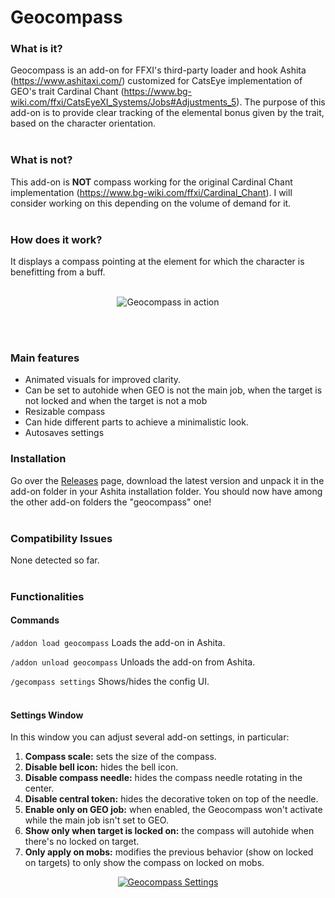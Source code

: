 # Geocompass

### What is it?
Geocompass is an add-on for FFXI's third-party loader and hook Ashita (https://www.ashitaxi.com/) customized for CatsEye implementation of GEO's trait Cardinal Chant (https://www.bg-wiki.com/ffxi/CatsEyeXI_Systems/Jobs#Adjustments_5).
The purpose of this add-on is to provide clear tracking of the elemental bonus given by the trait, based on the character orientation.
<br></br>  
### What is not?
This add-on is <b>NOT</b> compass working for the original Cardinal Chant implementation (https://www.bg-wiki.com/ffxi/Cardinal_Chant).
I will consider working on this depending on the volume of demand for it.
<br></br>
### How does it work?
It displays a compass pointing at the element for which the character is benefitting from a buff.
<br></br>
<p align="center">
<img src="https://github.com/ariel-logos/ElfyLab/blob/master/img/gecompassdemo-noaudio-optimized.gif" alt="Geocompass in action"></img>
</p><br></br>

### Main features
<ul>
  <li>Animated visuals for improved clarity.</li>
  <li>Can be set to autohide when GEO is not the main job, when the target is not locked and when the target is not a mob</li>
  <li>Resizable compass</li>
  <li>Can hide different parts to achieve a minimalistic look.</li>
  <li>Autosaves settings</li>
</ul>

### Installation
Go over the <a href="https://github.com/ariel-logos/Geocompass/releases" target="_blank">Releases</a> page, download the latest version and unpack it in the add-on folder in your Ashita installation folder. You should now have among the other add-on folders the "geocompass" one!
<br></br>
### Compatibility Issues
None detected so far.
<br></br>
### Functionalities

#### Commands
```/addon load geocompass``` Loads the add-on in Ashita.

```/addon unload geocompass``` Unloads the add-on from Ashita.

```/gecompass settings``` Shows/hides the config UI.
<br></br>
#### Settings Window
In this window you can adjust several add-on settings, in particular:
<ol>
  <li><b>Compass scale:</b> sets the size of the compass.</li>
  <li><b>Disable bell icon:</b> hides the bell icon.</li>
  <li><b>Disable compass needle:</b> hides the compass needle rotating in the center.</li>
  <li><b>Disable central token:</b> hides the decorative token on top of the needle.</li>
  <li><b>Enable only on GEO job:</b> when enabled, the Geocompass won't activate while the main job isn't set to GEO.</li>
  <li><b>Show only when target is locked on:</b> the compass will autohide when there's no locked on target.</li>
  <li><b>Only apply on mobs:</b> modifies the previous behavior (show on locked on targets) to only show the compass on locked on mobs.</li>
</ol>


<p align="center">
<a href="https://github.com/ariel-logos/Geocompass/assets/78350872/f3aaecf8-54db-4e5a-9b9f-1dbf183f566c"><img src="https://github.com/ariel-logos/Geocompass/assets/78350872/f3aaecf8-54db-4e5a-9b9f-1dbf183f566c" alt="Geocompass Settings"/></a>
</p>

